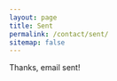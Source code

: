 ```yaml
---
layout: page
title: Sent
permalink: /contact/sent/
sitemap: false
---
```


<style>
.content header {
    background-image: url({{ site.baseurl }}/assets/img/drone-by-clem-onojeghuo.jpg);
    background-size: cover;
    background-position: center;
    background-repeat:no-repeat;
}
</style>

<p class='largetype'>Thanks, email sent!</p>
